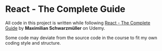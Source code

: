 # React - The Complete Guide
All code in this project is written while following [React - The Complete Guide](https://www.udemy.com/react-the-complete-guide-incl-redux/) 
by **Maximilian Schwarzmüller** on Udemy.

Some code may deviate from the source code in the course to fit my own coding style and structure.
